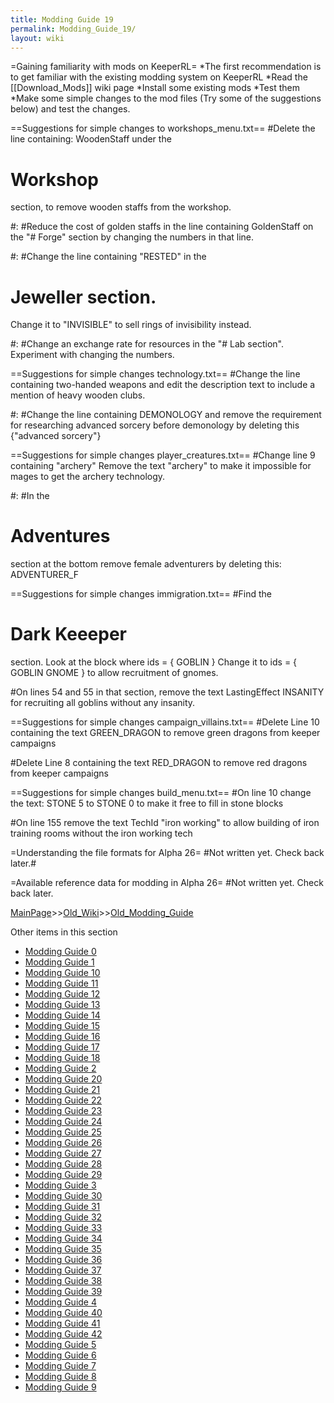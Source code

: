 ```yaml
---
title: Modding Guide 19
permalink: Modding_Guide_19/
layout: wiki
---
```

=Gaining familiarity with mods on KeeperRL=
*The first recommendation is to get familiar with the existing modding system on KeeperRL
*Read the [[Download_Mods]] wiki page
*Install some existing mods
*Test them
*Make some simple changes to the mod files (Try some of the suggestions below) and test the changes.

==Suggestions for simple changes to workshops_menu.txt==
#Delete the line containing:
 WoodenStaff
under the 
 # Workshop
section, to remove wooden staffs from the workshop.


#:
#Reduce the cost of golden staffs in the line containing
 GoldenStaff
on the
 &quot;# Forge&quot;
section by changing the numbers in that line.


#:
#Change the line containing
 &quot;RESTED&quot;
in the
 # Jeweller section.
Change it to
 &quot;INVISIBLE&quot;
to sell rings of invisibility instead.


#:
#Change an exchange rate for resources in the
 &quot;# Lab section&quot;.
Experiment with changing the numbers.

==Suggestions for simple changes technology.txt==
#Change the line containing
 two-handed weapons
and edit the description text to include a mention of heavy wooden clubs.


#:
#Change the line containing
 DEMONOLOGY
and remove the requirement for researching advanced sorcery before demonology by deleting this
 {&quot;advanced sorcery&quot;}

==Suggestions for simple changes player_creatures.txt==
#Change line 9 containing
 &quot;archery&quot;
Remove the text
 &quot;archery&quot;
to make it impossible for mages to get the archery technology.


#:
#In the
 # Adventures
section at the bottom remove female adventurers by deleting this:
 ADVENTURER_F

==Suggestions for simple changes immigration.txt==
#Find the
 # Dark Keeeper
section. Look at the block where
 ids = { GOBLIN }
Change it to
 ids = { GOBLIN GNOME }
to allow recruitment of gnomes.


#On lines 54 and 55 in that section, remove the text
 LastingEffect INSANITY
for recruiting all goblins without any insanity.

==Suggestions for simple changes campaign_villains.txt==
#Delete Line 10 containing the text
 GREEN_DRAGON
to remove green dragons from keeper campaigns


#Delete Line 8 containing the text
 RED_DRAGON
to remove red dragons from keeper campaigns

==Suggestions for simple changes build_menu.txt==
#On line 10 change the text:
 STONE 5
to
 STONE 0
to make it free to fill in stone blocks

#On line 155 remove the text
 TechId &quot;iron working&quot;
to allow building of iron training rooms without the iron working tech

=Understanding the file formats for Alpha 26=
#Not written yet. Check back later.#

=Available reference data for modding in Alpha 26=
#Not written yet. Check back later.

[MainPage](/keeperrl_wiki/ "wikilink")>>[Old_Wiki](/keeperrl_wiki/Old_Wiki "wikilink")>>[Old_Modding_Guide](/keeperrl_wiki/Old_Modding_Guide "wikilink")

Other items in this section
-    [Modding Guide 0](/keeperrl_wiki/Modding_Guide_0 "wikilink")
-    [Modding Guide 1](/keeperrl_wiki/Modding_Guide_1 "wikilink")
-    [Modding Guide 10](/keeperrl_wiki/Modding_Guide_10 "wikilink")
-    [Modding Guide 11](/keeperrl_wiki/Modding_Guide_11 "wikilink")
-    [Modding Guide 12](/keeperrl_wiki/Modding_Guide_12 "wikilink")
-    [Modding Guide 13](/keeperrl_wiki/Modding_Guide_13 "wikilink")
-    [Modding Guide 14](/keeperrl_wiki/Modding_Guide_14 "wikilink")
-    [Modding Guide 15](/keeperrl_wiki/Modding_Guide_15 "wikilink")
-    [Modding Guide 16](/keeperrl_wiki/Modding_Guide_16 "wikilink")
-    [Modding Guide 17](/keeperrl_wiki/Modding_Guide_17 "wikilink")
-    [Modding Guide 18](/keeperrl_wiki/Modding_Guide_18 "wikilink")
-    [Modding Guide 2](/keeperrl_wiki/Modding_Guide_2 "wikilink")
-    [Modding Guide 20](/keeperrl_wiki/Modding_Guide_20 "wikilink")
-    [Modding Guide 21](/keeperrl_wiki/Modding_Guide_21 "wikilink")
-    [Modding Guide 22](/keeperrl_wiki/Modding_Guide_22 "wikilink")
-    [Modding Guide 23](/keeperrl_wiki/Modding_Guide_23 "wikilink")
-    [Modding Guide 24](/keeperrl_wiki/Modding_Guide_24 "wikilink")
-    [Modding Guide 25](/keeperrl_wiki/Modding_Guide_25 "wikilink")
-    [Modding Guide 26](/keeperrl_wiki/Modding_Guide_26 "wikilink")
-    [Modding Guide 27](/keeperrl_wiki/Modding_Guide_27 "wikilink")
-    [Modding Guide 28](/keeperrl_wiki/Modding_Guide_28 "wikilink")
-    [Modding Guide 29](/keeperrl_wiki/Modding_Guide_29 "wikilink")
-    [Modding Guide 3](/keeperrl_wiki/Modding_Guide_3 "wikilink")
-    [Modding Guide 30](/keeperrl_wiki/Modding_Guide_30 "wikilink")
-    [Modding Guide 31](/keeperrl_wiki/Modding_Guide_31 "wikilink")
-    [Modding Guide 32](/keeperrl_wiki/Modding_Guide_32 "wikilink")
-    [Modding Guide 33](/keeperrl_wiki/Modding_Guide_33 "wikilink")
-    [Modding Guide 34](/keeperrl_wiki/Modding_Guide_34 "wikilink")
-    [Modding Guide 35](/keeperrl_wiki/Modding_Guide_35 "wikilink")
-    [Modding Guide 36](/keeperrl_wiki/Modding_Guide_36 "wikilink")
-    [Modding Guide 37](/keeperrl_wiki/Modding_Guide_37 "wikilink")
-    [Modding Guide 38](/keeperrl_wiki/Modding_Guide_38 "wikilink")
-    [Modding Guide 39](/keeperrl_wiki/Modding_Guide_39 "wikilink")
-    [Modding Guide 4](/keeperrl_wiki/Modding_Guide_4 "wikilink")
-    [Modding Guide 40](/keeperrl_wiki/Modding_Guide_40 "wikilink")
-    [Modding Guide 41](/keeperrl_wiki/Modding_Guide_41 "wikilink")
-    [Modding Guide 42](/keeperrl_wiki/Modding_Guide_42 "wikilink")
-    [Modding Guide 5](/keeperrl_wiki/Modding_Guide_5 "wikilink")
-    [Modding Guide 6](/keeperrl_wiki/Modding_Guide_6 "wikilink")
-    [Modding Guide 7](/keeperrl_wiki/Modding_Guide_7 "wikilink")
-    [Modding Guide 8](/keeperrl_wiki/Modding_Guide_8 "wikilink")
-    [Modding Guide 9](/keeperrl_wiki/Modding_Guide_9 "wikilink")

